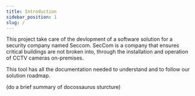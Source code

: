 ```yaml
---
title: Introduction
sidebar_position: 1
slug: /
---
```


This project take care of the devlopment of a software solution for a security company named Seccom. SecCom is a company that ensures critical buildings are not broken into, through the
installation and operation of CCTV cameras on-premises.

This tool has all the documentation needed to understand and to follow our solution roadmap.

(do a brief summary of docossaurus sturcture)